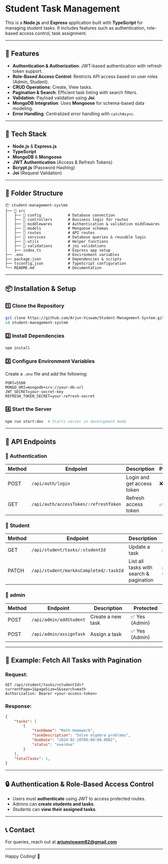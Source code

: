 # Student Task Management

This is a **Node.js** and **Express** application built with **TypeScript** for managing student tasks. It includes features such as authentication, role-based access control, task assignment.

---

## 🚀 Features

- **Authentication & Authorization**: JWT-based authentication with refresh token support.
- **Role-Based Access Control**: Restricts API access based on user roles (Admin, Student).
- **CRUD Operations**: Create, View tasks.
- **Pagination & Search**: Efficient task listing with search filters.
- **Validation**: Payload validation using **Joi**.
- **MongoDB Integration**: Uses **Mongoose** for schema-based data modeling.
- **Error Handling**: Centralized error handling with `catchAsync`.

---

## 📌 Tech Stack

- **Node.js** & **Express.js**
- **TypeScript**
- **MongoDB** & **Mongoose**
- **JWT Authentication** (Access & Refresh Tokens)
- **Bcrypt.js** (Password Hashing)
- **Joi** (Request Validation)

---

## 📂 Folder Structure

```
📦 student-management-system
├── 📁 src
│   ├── 📁 config            # Database connection
│   ├── 📁 controllers       # Business logic for routes
│   ├── 📁 middlewares       # Authentication & validation middlewares
│   ├── 📁 models            # Mongoose schemas
│   ├── 📁 routes            # API routes
│   ├── 📁 services          # Database queries & reusable logic
│   ├── 📁 utils             # Helper functions
│   ├── 📁 validations       # joi validations
│   ├── index.ts            # Express app setup
├── .env                    # Environment variables
├── package.json            # Dependencies & scripts
├── tsconfig.json           # TypeScript configuration
└── README.md               # Documentation
```

---

## 📦 Installation & Setup

### 1️⃣ Clone the Repository
```sh
git clone https://github.com/Arjun-Viswam/Student-Management-System.git
cd student-management-system
```

### 2️⃣ Install Dependencies
```sh
npm install
```

### 3️⃣ Configure Environment Variables
Create a `.env` file and add the following:
```env
PORT=5500
MONGO_URI=mongodb+srv://your-db-url
JWT_SECRET=your-secret-key
REFRESH_TOKEN_SECRET=your-refresh-secret
```

### 4️⃣ Start the Server
```sh
npm run start:dev  # Starts server in development mode
```

---

## 📌 API Endpoints

### 🔹 **Authentication**
| Method | Endpoint                              |       Description          | Protected  |
|--------|---------------------------------------|----------------------------|------------|
| POST   | `/api/auth/login`                     | Login and get access token | ❌ No      |
| GET    | `/api/auth/accessToken/:refreshToken` | Refresh access token       | ✅ Yes     |

### 🔹 **Student**
| Method | Endpoint                               | Description                             | Protected              |
|--------|----------------------------------------|-----------------------------------------|------------------------|
| GET    | `/api/student/tasks/:studentId`        | Update a task                           | ✅ Yes (Admin)         |
| PATCH  | `/api/student/markAsCompleted/:taskId` | List all tasks with search & pagination | ✅ Yes (Student/Admin) |


### 🔹 **admin**
| Method | Endpoint                     | Description         | Protected      |
|--------|------------------------------|---------------------|----------------|
| POST   | `/api/admin/addStudent`      | Create a new task   | ✅ Yes (Admin) |
| POST   | `/api/admin/assignTask`      | Assign a task       | ✅ Yes (Admin) |


---

## 🚀 Example: Fetch All Tasks with Pagination
### Request:
```http
GET /api/student/tasks/<studentId>?currentPage=1&pageSize=5&search=math
Authorization: Bearer <your-access-token>
```

### Response:
```json
{
    "tasks": [
        {
            "taskName": "Math Homework",
            "taskDescription": "Solve algebra problems",
            "dueDate": "2024-02-10T00:00:00.000Z",
            "status": "overdue"
        }
    ],
    "totalTasks": 1,
}
```

---

## 🔒 Authentication & Role-Based Access Control
- Users must **authenticate** using JWT to access protected routes.
- Admins can **create students and tasks**.
- Students can **view their assigned tasks**.

---

## 📞 Contact
For queries, reach out at **arjunviswam82@gmail.com**

---

Happy Coding! 🚀

